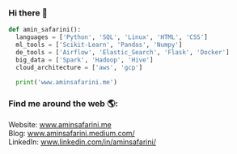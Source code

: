 ### Hi there 👋

```python
def amin_safarini():
  languages = ['Python', 'SQL', 'Linux', 'HTML', 'CSS']
  ml_tools = ['Scikit-Learn', 'Pandas', 'Numpy']
  de_tools = ['Airflow', 'Elastic_Search', 'Flask', 'Docker']
  big_data = ['Spark', 'Hadoop', 'Hive']
  cloud_architecture = ['aws', 'gcp']
  
  print('www.aminsafarini.me')
```

### Find me around the web 🌎:

Website: www.aminsafarini.me  
Blog: www.aminsafarini.medium.com/  
LinkedIn: www.linkedin.com/in/aminsafarini/


<!--
**aminsafarini/aminsafarini** is a ✨ _special_ ✨ repository because its `README.md` (this file) appears on your GitHub profile.

Here are some ideas to get you started:

- 🔭 I’m currently working on ...
- 🌱 I’m currently learning ...
- 👯 I’m looking to collaborate on ...
- 🤔 I’m looking for help with ...
- 💬 Ask me about ...
- 📫 How to reach me: ...
- 😄 Pronouns: ...
- ⚡ Fun fact: ...
-->
